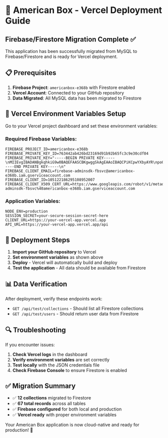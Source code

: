 # 🚀 American Box - Vercel Deployment Guide

## Firebase/Firestore Migration Complete ✅

This application has been successfully migrated from MySQL to Firebase/Firestore and is ready for Vercel deployment.

## 📋 Prerequisites

1. **Firebase Project**: `americanbox-e368b` with Firestore enabled
2. **Vercel Account**: Connected to your GitHub repository
3. **Data Migrated**: All MySQL data has been migrated to Firestore

## 🔧 Vercel Environment Variables Setup

Go to your Vercel project dashboard and set these environment variables:

### Required Firebase Variables:
```
FIREBASE_PROJECT_ID=americanbox-e368b
FIREBASE_PRIVATE_KEY_ID=763442ab426bd23169d91b92b65fc3c9e30cdf04
FIREBASE_PRIVATE_KEY="-----BEGIN PRIVATE KEY-----\nMIIEvgIBADANBgkqhkiG9w0BAQEFAASCBKgwggSkAgEAAoIBAQCPiKCpwYXbyAYR\npo0tmv+57AMp0L8mYrysD7wGvdZ2eE8/XnUS93K/nFl70zckhGIj1lggqNMBhjWl\n4CUE3OT9L+KreCv3jxz0yXZPNVvco+4aPgHGsAxCW2q5IkhhL30yKjccPH27LrJz\nZElZ40DEb5WRls1QA1cd2mKTN1bAtnlO9Pl6UYhsvNR0faOx/fqRgAWAQ1KKOtAe\neBTX9gjUwMmS4K7u/XBffp3HuqarXsR8RjwubPdzV+b9mjPOnejl8XrIn471m/GT\nYppmryvlDPv/OygFn4iuGmFMulzPzINxeDhuEM4oVT9YUG4y3Vr3ZBBuiYR7HrJZ\n8xdjG/EjAgMBAAECggEAFKl0M1ZZPiJaWU0dUpzW8OfcLAym5PresnLQvDRfZzjP\nc6MAfcVNk+6zuk2qnkueUw6xK1ZnivchHuqYJE3mJYUF/21dAECY8wCoqCNZa3bV\nDkWx0hfCqVoT5WhdfKauQjvt01c+juUHKZxHVjS5Z0MG3Wk/eflZH5eHNtkHAyuq\nLYdI/izYJhtxSEHPF2rKk1o09ReoLxRt9RYmsEDxEHcw22sC4e0Rz2cHRJqI15jW\n188Vb0fHf94dSnluVpfjosVznp0a2bK1Co/MUHKOOeW5qamvdRd+b1fzOF7lhs94\nSUSN5LaE+q7UYKg2tsNK1ePckYR4SDbq40xk3xp6WQKBgQDF8/OqS44W6lByL9VQ\nSu+AYtO7s/8OlKFP3Xk75SZKbcYw7cLjJSH5Xu7wfMkFPCnB3WFkJhKZt3ybokH1\nHJ+Soh4fXfuOxJrCr1CUowDqKqUd4WWPRZ2p7CW7/PGObOJe4qaDeNkJIMqOFkFv\nkxUG6sWwjt2clVbPYc1lsrWSSwKBgQC5n4AbpQGC6eNietgu5jiGF0LTvwj4u8xQ\nyNm7eRQZKL72Q4OOAw0NjNsPGnCuGTpl80qj6ekJW1ZfLBwIMEoC7FfblZp8ehnx\nN+e0JLhv1kZuP9NZqD4WYW7/YiuEwNuF8xD0g+zjh1h/0nv8zVxeDqvLSbqul3VD\n+iJQzoGViQKBgQCXW+xBl1oDHZD7bqW9qj6tPWPGj2AEBxO9HIx5hsKbgIpdmT8+\nLYNnyPYMfm26igEn0h2I1S+9x7YIzq1+PS+qkDlWJKeXx67KFAEaVfT6GDd+vHzK\nayGd7wn/Tu5ox8rjYIyP1JSnTSJ0OII6TQ1z54nXcbXz56CkG5VRIK+DNwKBgBhA\nIEp8SjBCQjSxe+DUrvnFvDNRt+hXEKBVPSzi6p9G1Xvy4hMBjwkAJ/ZXK/Vy0lBT\ncqLrgkh4qFYSuy7OsDylh+zmJKKyiQUcmqbMTVQ/GEB7Ei+abVIbNJckyi6zy3o6\ngTKQsbggDI3Wf+BNLA4VuJf8b+kzXFyfJzCLah6RAoGBAL1d/olqO0QmtWK5D78S\nP6ShWY5Ds596rS0vUy23LF7b2Kl50WSMmq8c08Jof7d5KQpICIi5TKUCTUFTTZy5\neEYi8cjAUdRGqJkCARkksVd5bvUdI2tVUCe/tMA7pzkEgF+lwNhElg5b2NiRL7qv\nvyDFcgFqZy/9lt8Ff/DCOEIa\n-----END PRIVATE KEY-----\n"
FIREBASE_CLIENT_EMAIL=firebase-adminsdk-fbsvc@americanbox-e368b.iam.gserviceaccount.com
FIREBASE_CLIENT_ID=105122186295108952007
FIREBASE_CLIENT_X509_CERT_URL=https://www.googleapis.com/robot/v1/metadata/x509/firebase-adminsdk-fbsvc%40americanbox-e368b.iam.gserviceaccount.com
```

### Application Variables:
```
NODE_ENV=production
SESSION_SECRET=your-secure-session-secret-here
CLIENT_URL=https://your-vercel-app.vercel.app
API_URL=https://your-vercel-app.vercel.app/api
```

## 🚀 Deployment Steps

1. **Import your GitHub repository** to Vercel
2. **Set environment variables** as shown above
3. **Deploy** - Vercel will automatically build and deploy
4. **Test the application** - All data should be available from Firestore

## 📊 Data Verification

After deployment, verify these endpoints work:

- `GET /api/test/collections` - Should list all Firestore collections
- `GET /api/test/users` - Should return user data from Firestore

## 🔍 Troubleshooting

If you encounter issues:

1. **Check Vercel logs** in the dashboard
2. **Verify environment variables** are set correctly
3. **Test locally** with the JSON credentials file
4. **Check Firebase Console** to ensure Firestore is enabled

## ✅ Migration Summary

- ✅ **12 collections** migrated to Firestore
- ✅ **67 total records** across all tables
- ✅ **Firebase configured** for both local and production
- ✅ **Vercel ready** with proper environment variables

Your American Box application is now cloud-native and ready for production! 🎉
